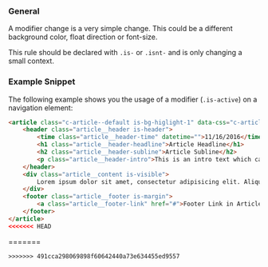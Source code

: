 ### General 

A modifier change is a very simple change. This could be a different background color, float direction or font-size. 

This rule should be declared with `.is-` or `.isnt-` and is only changing a small context.

### Example Snippet

The following example shows you the usage of a modifier (`.is-active`) on a navigation element: 
               
``` html
<article class="c-article--default is-bg-higlight-1" data-css="c-article">
	<header class="article__header is-header">
		<time class="article__header-time" datetime="">11/16/2016</time>
		<h1 class="article__header-headline">Article Headline</h1>
		<h2 class="article__header-subline">Article Subline</h2>
		<p class="article__header-intro">This is an intro text which can be used in every article component.</p>
	</header>
	<div class="article__content is-visible">
		Lorem ipsum dolor sit amet, consectetur adipisicing elit. Aliquam aperiam architecto atque cupiditate dicta earum ex facilis harum incidunt, laboriosam officiis placeat quas recusandae, rerum, sit tempore tenetur. Impedit, velit.
	</div>
	<footer class="article__footer is-margin">
		<a class="article__footer-link" href="#">Footer Link in Article</a>
	</footer>
</article>
<<<<<<< HEAD
```


=======
```
>>>>>>> 491cca298069898f60642440a73e634455ed9557
